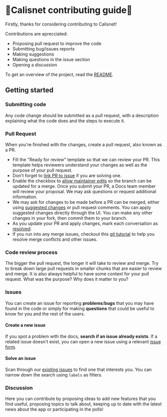 # 📖Calisnet contributing guide💪 <!-- omit in toc -->
Firstly, thanks for considering contributing to Calisnet!

Contributions are aprecciated:

 - Proposing pull request to improve the code
 - Submitting bug/issues reports
 - Making suggestions
 - Making questions in the issue section
 - Opening a discussion 

To get an overview of the project, read the [README](README.md).

## Getting started

### Submitting code
Any code change should be submitted as a pull request, with a description explaining what the code does and the steps to execute it.

### Pull Request
When you're finished with the changes, create a pull request, also known as a PR.
- Fill the "Ready for review" template so that we can review your PR. This template helps reviewers understand your changes as well as the purpose of your pull request.
- Don't forget to [link PR to issue](https://docs.github.com/en/issues/tracking-your-work-with-issues/linking-a-pull-request-to-an-issue) if you are solving one.
- Enable the checkbox to [allow maintainer edits](https://docs.github.com/en/github/collaborating-with-issues-and-pull-requests/allowing-changes-to-a-pull-request-branch-created-from-a-fork) so the branch can be updated for a merge.
Once you submit your PR, a Docs team member will review your proposal. We may ask questions or request additional information.
- We may ask for changes to be made before a PR can be merged, either using [suggested changes](https://docs.github.com/en/github/collaborating-with-issues-and-pull-requests/incorporating-feedback-in-your-pull-request) or pull request comments. You can apply suggested changes directly through the UI. You can make any other changes in your fork, then commit them to your branch.
- As you update your PR and apply changes, mark each conversation as [resolved](https://docs.github.com/en/github/collaborating-with-issues-and-pull-requests/commenting-on-a-pull-request#resolving-conversations).
- If you run into any merge issues, checkout this [git tutorial](https://github.com/skills/resolve-merge-conflicts) to help you resolve merge conflicts and other issues.

### Code review process

The bigger the pull request, the longer it will take to review and merge. Try to break down large pull requests in smaller chunks that are easier to review and merge. It is also always helpful to have some context for your pull request. What was the purpose? Why does it matter to you?

### Issues
You can create an issue for reporting **problems**/**bugs** that you may have found in the code or simply for making **questions** that could be useful to know for you and the rest of the users.

#### Create a new issue

If you spot a problem with the docs, **search if an issue already exists**. If a related issue doesn't exist, you can open a new issue using a relevant [issue form](https://github.com/github/docs/issues/new/choose).

#### Solve an issue

Scan through our [existing issues](https://github.com/github/docs/issues) to find one that interests you. You can narrow down the search using `labels` as filters. 
### Discussion
Here you can contribute by proposing ideas to add new features that you find useful, proposing topics to talk about, keeping up to date with the latest news about the app or participating in the polls!
